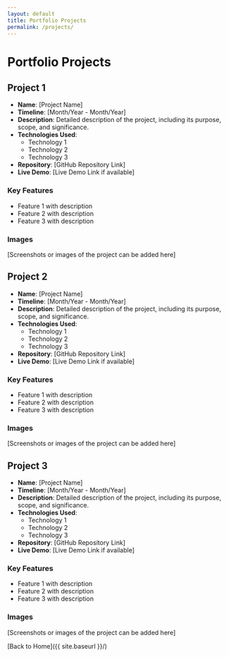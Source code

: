 ```yaml
---
layout: default
title: Portfolio Projects
permalink: /projects/
---
```


# Portfolio Projects

## Project 1
* **Name**: [Project Name]
* **Timeline**: [Month/Year - Month/Year]
* **Description**: Detailed description of the project, including its purpose, scope, and significance.
* **Technologies Used**: 
  * Technology 1
  * Technology 2
  * Technology 3
* **Repository**: [GitHub Repository Link]
* **Live Demo**: [Live Demo Link if available]

### Key Features
* Feature 1 with description
* Feature 2 with description
* Feature 3 with description

### Images
[Screenshots or images of the project can be added here]

## Project 2
* **Name**: [Project Name]
* **Timeline**: [Month/Year - Month/Year]
* **Description**: Detailed description of the project, including its purpose, scope, and significance.
* **Technologies Used**: 
  * Technology 1
  * Technology 2
  * Technology 3
* **Repository**: [GitHub Repository Link]
* **Live Demo**: [Live Demo Link if available]

### Key Features
* Feature 1 with description
* Feature 2 with description
* Feature 3 with description

### Images
[Screenshots or images of the project can be added here]

## Project 3
* **Name**: [Project Name]
* **Timeline**: [Month/Year - Month/Year]
* **Description**: Detailed description of the project, including its purpose, scope, and significance.
* **Technologies Used**: 
  * Technology 1
  * Technology 2
  * Technology 3
* **Repository**: [GitHub Repository Link]
* **Live Demo**: [Live Demo Link if available]

### Key Features
* Feature 1 with description
* Feature 2 with description
* Feature 3 with description

### Images
[Screenshots or images of the project can be added here]

[Back to Home]({{ site.baseurl }}/)